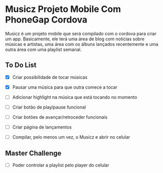 # Musicz Projeto Mobile Com PhoneGap Cordova
Musicz é um projeto mobile que será compilado com o cordova para criar um app.
Basicamente, ele terá uma área de blog com notícias sobre músicas e artistas, uma área com os álbuns lançados recentemente e uma outra área com uma playlist semanal.

## To Do List

* [x] Criar possibilidade de tocar músicas

* [x] Pausar uma música para que outra comece a tocar

* [ ] Adicionar highlight na música que está tocando no momento

* [ ] Criar botão de play/pause funcional

* [ ] Criar botões de avançar/retroceder funcionais

* [ ] Criar página de lançamentos

* [ ] Compilar, pelo menos um vez, o Musicz e abrir no celular 

## Master Challenge

* [ ] Poder controlar a playlist pelo player do celular